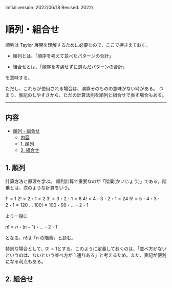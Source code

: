 Initial version: 2022/06/18
Revised: 2022/

# 順列・組合せ

順列は Taylor 展開を理解するために必要なので、ここで押さえておく。

- 順列とは、「順序を考えて並べたパターンの合計」

- 組合せとは、「順序を考慮せずに選んだパターンの合計」

を意味する。

ただし、これらが使用される場合は、演算そのものの意味がない時がある。
つまり、表記のしやすさから、ただの計算法則を順列と組合せで表す場合もある。

---

## 内容

- [順列・組合せ](#順列組合せ)
  - [内容](#内容)
  - [1. 順列](#1-順列)
  - [2. 組合せ](#2-組合せ)

## 1. 順列

計算方法と原理を学ぶ。
順列計算で重要なのが「階乗(かいじょう)」である。階乗とは、次のような計算をいう。

$1! =  1$
$2! =  2・1 = 2$
$3! =  3・2・1 = 6$
$4! =  4・3・2・1 = 24$
$5! =  5・4・3・2・1 = 120$
...
$100! = 100・99・...・2・1$

より一般に

$n! = n・(n - 1)・...・2・1$

となる。n!は「n の階乗」と読む。

特別な場合として、$0! = 1$とする。このように定義しておくのは、「並べ方がないというのは、ないという並べ方が 1 通りある」と考えるため。また、表記が便利になる利点もある。

## 2. 組合せ
